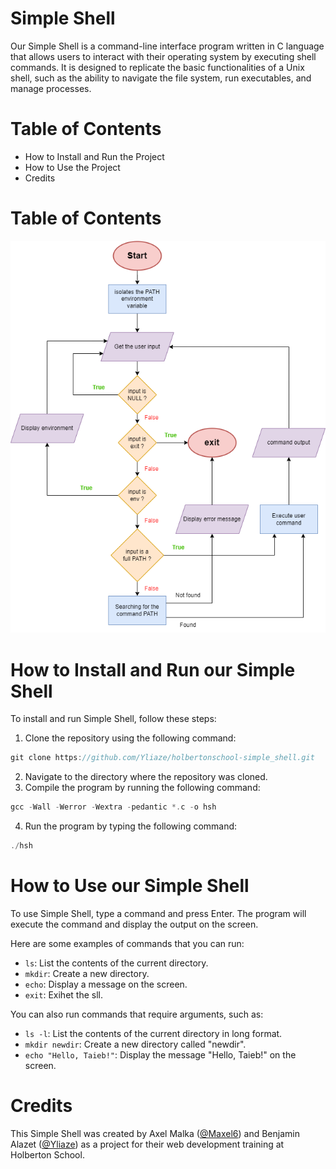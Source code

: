 
# Simple Shell

Our Simple Shell is a command-line interface program written in C language that allows users to interact with their operating system by executing shell commands. 
It is designed to replicate the basic functionalities of a Unix shell, such as the ability to navigate the file system, run executables, and manage processes.

# Table of Contents

-   How to Install and Run the Project
-   How to Use the Project
-   Credits

# Table of Contents

![This is a flowchart of our Simple Shell](https://github.com/Yliaze/holbertonschool-simple_shell/blob/main/Simple%20Shell%20Flowchart.drawio.png?raw=true)

# How to Install and Run our Simple Shell

To install and run Simple Shell, follow these steps:

1.  Clone the repository using the following command:
```c
git clone https://github.com/Yliaze/holbertonschool-simple_shell.git
```
    
2.  Navigate to the directory where the repository was cloned.
3.  Compile the program by running the following command:
```c
gcc -Wall -Werror -Wextra -pedantic *.c -o hsh
```
    
4.  Run the program by typing the following command: 
```c
./hsh
```

# How to Use our Simple Shell

To use Simple Shell, type a command and press Enter. The program will execute the command and display the output on the screen.

Here are some examples of commands that you can run:

-   `ls`: List the contents of the current directory.
-   `mkdir`: Create a new directory.
-   `echo`: Display a message on the screen.
-   `exit`: Exihet the sll.

You can also run commands that require arguments, such as:

-   `ls -l`: List the contents of the current directory in long format.
-   `mkdir newdir`: Create a new directory called "newdir".
-   `echo "Hello, Taieb!"`: Display the message "Hello, Taieb!" on the screen.

# Credits

This Simple Shell was created by Axel Malka ([@Maxel6](https://github.com/Maxel6)) and Benjamin Alazet ([@Yliaze](https://github.com/Yliaze)) as a project for their web development training at Holberton School.